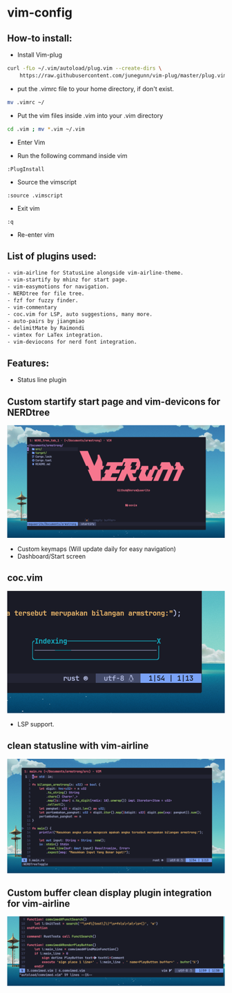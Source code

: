 # vim-config

## How-to install:

- Install Vim-plug

```bash 
curl -fLo ~/.vim/autoload/plug.vim --create-dirs \
    https://raw.githubusercontent.com/junegunn/vim-plug/master/plug.vim
```
- put the .vimrc file to your home directory, if don't exist. 

```bash
mv .vimrc ~/ 
```
- Put the vim files inside .vim into your .vim directory 

```bash
cd .vim ; mv *.vim ~/.vim 
```
- Enter Vim

- Run the following command inside vim

```vim
:PlugInstall
```
- Source the vimscript
```vim
:source .vimscript
```

- Exit vim

```vim
:q
```

- Re-enter vim
 
## List of plugins used:  
```
- vim-airline for StatusLine alongside vim-airline-theme.
- vim-startify by mhinz for start page.
- vim-easymotions for navigation. 
- NERDtree for file tree. 
- fzf for fuzzy finder. 
- vim-commentary 
- coc.vim for LSP, auto suggestions, many more. 
- auto-pairs by jiangmiao
- delimitMate by Raimondi
- vimtex for LaTex integration.
- vim-deviocons for nerd font integration. 
```


## Features:
- Status line plugin

## Custom startify start page and vim-devicons for NERDtree

![Alt text](./images/Preview1.png)

- Custom keymaps (Will update daily for easy navigation)
- Dashboard/Start screen

## coc.vim

![Alt text](./images/Preview4.png)

- LSP support.

## clean statusline with vim-airline

![Alt text](./images/Preview2.png)

## Custom buffer clean display plugin integration for vim-airline 

![Alt text](./images/Preview3.png)

